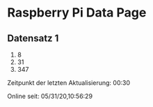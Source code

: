 
# Raspberry Pi Data Page
## Datensatz 1
1. 8
2. 31
3. 347

Zeitpunkt der letzten Aktualisierung: 00:30

Online seit: 05/31/20,10:56:29
    